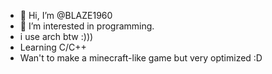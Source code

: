 - 👋 Hi, I’m @BLAZE1960
- 👀 I’m interested in programming.
- i use arch btw :)))
- Learning C/C++
- Wan't to make a minecraft-like game but very optimized :D


<!---
BLAZE1960/BLAZE1960 is a ✨ special ✨ repository because its `README.md` (this file) appears on your GitHub profile.
You can click the Preview link to take a look at your changes.
--->
